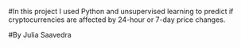 #In this project I used Python and unsupervised learning to predict if cryptocurrencies are affected by 24-hour or 7-day price changes.


#By Julia Saavedra
